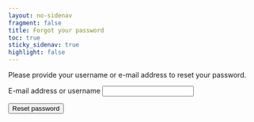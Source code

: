 ```yaml
---
layout: no-sidenav
fragment: false
title: Forgot your password
toc: true
sticky_sidenav: true
highlight: false
---
```


Please provide your username or e-mail address to reset your password.

<form action="{{ site.baseurl }}{% link login.md %}">
  <div class="form__question">
    <label for="email">E-mail address or username</label>
    <input id="email" type="email">
  </div>
  <p>
    <input type="submit" value="Reset password">
  </p>
</form>
